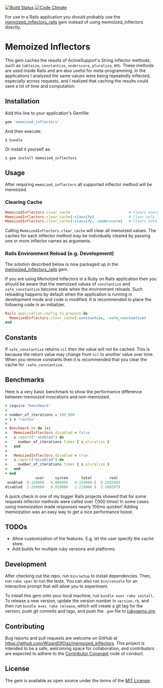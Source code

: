 [![Build Status](https://travis-ci.org/WizardOfOgz/memoized_inflectors.svg?branch=master)](https://travis-ci.org/WizardOfOgz/memoized_inflectors) [![Code Climate](https://codeclimate.com/github/WizardOfOgz/memoized_inflectors/badges/gpa.svg)](https://codeclimate.com/github/WizardOfOgz/memoized_inflectors)

For use in a Rails application you should probably use the [memoized_inflectors_rails](https://github.com/WizardOfOgz/memoized_inflectors_rails) gem instead of using memoized_inflectors directly.

# Memoized Inflectors

This gem caches the results of ActiveSupport's String inflector methods, such as `tableize`, `constantize`, `underscore`, `pluralize`, etc. These methods are used inside Rails and are also useful for meta-programming. In the applications I analyzed the same values were being repeatedly inflected, especially across requests, and I realized that caching the results could save a lot of time and computation.

## Installation

Add this line to your application's Gemfile:

```ruby
gem 'memoized_inflectors'
```

And then execute:

    $ bundle

Or install it yourself as:

    $ gem install memoized_inflectors

## Usage

After requiring `memoized_inflectors` all supported inflector method will be memoized.

### Clearing Cache

```ruby
MemoizedInflectors.clear_cache                           # Clears everything.
MemoizedInflectors.clear_cache(:classify)                # Clear only the :classify cache.
MemoizedInflectors.clear_cache(:classify, :underscore)   # Clears both the :classify and :underscore caches.
```

Calling `MemoizedInflectors.clear_cache` will clear all memoized values. The caches for each inflector method may be individually cleared by passing one or more inflector names as arguments.

### Rails Environment Reload (e.g. Development)

The solution described below is now packaged up in the [memoized_inflectors_rails](https://github.com/WizardOfOgz/memoized_inflectors_rails) gem.

If you are using Memoized Inflectors in a Ruby on Rails application then you should be aware that the memoized values of `constantize` and `safe_constantize` become stale when the environment reloads. Such reloading happens by default when the application is running in development mode and code is modified. It is recommended to place the following code in an initializer.

```ruby
Rails.application.config.to_prepare do
  MemoizedInflectors.clear_cache(:constantize, :safe_constantize)
end
```

## Constants

If `safe_constantize` returns `nil` then the value will not be cached. This is because the return value may change from `nil` to another value over time. When you remove
constants then it is recommended that you clear the cache for `:safe_constantize`.

## Benchmarks

Here is a very basic benchmark to show the performance difference between memoized invocations and non-memoized.

```ruby
> require "benchmark"
>
> number_of_iterations = 100_000
> s = "cactus"
>
> Benchmark.bm do |x|
>   MemoizedInflectors.disabled = false
>   x.report(" enabled") do
>     number_of_iterations.times { s.pluralize }
>   end
>
>   MemoizedInflectors.disabled = true
>   x.report("disabled") do
>     number_of_iterations.times { s.pluralize }
>   end
> end
              user     system      total        real
 enabled  0.150000   0.000000   0.150000 (  0.156598)
disabled  2.200000   0.010000   2.210000 (  2.206597)
```

A quick check in one of my bigger Rails projects showed that for some requests inflector methods were called over 7,000 times! In some cases using memoization made responses nearly 100ms quicker! Adding memoization was an easy way to get a nice performance boost.

## TODOs

* Allow customization of the features. E.g. let the user specify the cache store.
* Add builds for multiple ruby versions and platforms.

## Development

After checking out the repo, run `bin/setup` to install dependencies. Then, run `rake spec` to run the tests. You can also run `bin/console` for an interactive prompt that will allow you to experiment.

To install this gem onto your local machine, run `bundle exec rake install`. To release a new version, update the version number in `version.rb`, and then run `bundle exec rake release`, which will create a git tag for the version, push git commits and tags, and push the `.gem` file to [rubygems.org](https://rubygems.org).

## Contributing

Bug reports and pull requests are welcome on GitHub at https://github.com/WizardOfOgz/memoized_inflectors. This project is intended to be a safe, welcoming space for collaboration, and contributors are expected to adhere to the [Contributor Covenant](http://contributor-covenant.org) code of conduct.

## License

The gem is available as open source under the terms of the [MIT License](http://opensource.org/licenses/MIT).
